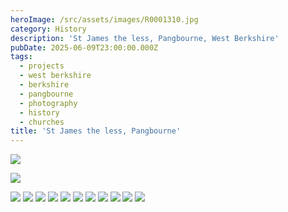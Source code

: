 ```yaml
---
heroImage: /src/assets/images/R0001310.jpg
category: History
description: 'St James the less, Pangbourne, West Berkshire'
pubDate: 2025-06-09T23:00:00.000Z
tags:
  - projects
  - west berkshire
  - berkshire
  - pangbourne
  - photography
  - history
  - churches
title: 'St James the less, Pangbourne'
---
```


![](/src/assets/images/R0001296.jpg)

![](/src/assets/images/R0001297.jpg)

![](/src/assets/images/R0001298.jpg)
![](/src/assets/images/R0001299.jpg)
![](/src/assets/images/R0001300.jpg)
![](/src/assets/images/R0001302.jpg)
![](/src/assets/images/R0001304.jpg)
![](/src/assets/images/R0001306.jpg)
![](/src/assets/images/R0001308.jpg)
![](/src/assets/images/R0001310.jpg)
![](/src/assets/images/R0001311.jpg)
![](/src/assets/images/R0001312.jpg)
![](/src/assets/images/R0001321.jpg)
